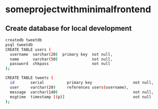 # someprojectwithminimalfrontend

## Create database for local development

```bash
createdb tweetdb
psql tweetdb
CREATE TABLE users (
  username  varchar(20)  primary key  not null,
  name      varchar(50)               not null,
  password  chkpass                   not null
);

CREATE TABLE tweets (
  id       serial          primary key                  not null,
  user     varchar(20)     references users(username),
  message  varchar(140)                                 not null,
  msgtime  timestamp [(p)]                              not null
);
```
